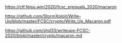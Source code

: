 https://ctf.feisu.win/2020/fcsc_prequals_2020/macaron

https://github.com/StormXploit/Write-Up/blob/master/FCSC/crypto/Write_Up_Macaron.pdf

https://github.com/shd33/writeups-FCSC-2020/blob/master/crypto/macaron.md

